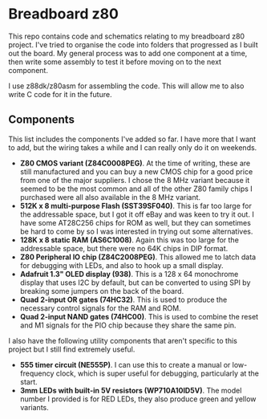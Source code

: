 # Breadboard z80

This repo contains code and schematics relating to my breadboard z80 project. I've tried to organise the code into folders that progressed as I built out the board. My general process was to add one component at a time, then write some assembly to test it before moving on to the next component.

I use z88dk/z80asm for assembling the code. This will allow me to also write C code for it in the future.


## Components

This list includes the components I've added so far. I have more that I want to add, but the wiring takes a while and I can really only do it on weekends.

* **Z80 CMOS variant (Z84C0008PEG)**. At the time of writing, these are still manufactured and you can buy a new CMOS chip for a good price from one of the major suppliers. I chose the 8 MHz variant because it seemed to be the most common and all of the other Z80 family chips I purchased were all also available in the 8 MHz variant.
* **512K x 8 multi-purpose Flash (SST39SF040)**. This is far too large for the addressable space, but I got it off eBay and was keen to try it out. I have some AT28C256 chips for ROM as well, but they can sometimes be hard to come by so I was interested in trying out some alternatives.
* **128K x 8 static RAM (AS6C1008)**. Again this was too large for the addressable space, but there were no 64K chips in DIP format.
* **Z80 Peripheral IO chip (Z84C2008PEG)**. This allowed me to latch data for debugging with LEDs, and also to hook up a small display.
* **Adafruit 1.3" OLED display (938)**. This is a 128 x 64 monochrome display that uses I2C by default, but can be converted to using SPI by breaking some jumpers on the back of the board.
* **Quad 2-input OR gates (74HC32)**. This is used to produce the necessary control signals for the RAM and ROM.
* **Quad 2-input NAND gates (74HC00)**. This is used to combine the reset and M1 signals for the PIO chip because they share the same pin.

I also have the following utility components that aren't specific to this project but I still find extremely useful.

* **555 timer circuit (NE555P)**. I can use this to create a manual or low-frequency clock, which is super useful for debugging, particularly at the start.
* **3mm LEDs with built-in 5V resistors (WP710A10ID5V)**. The model number I provided is for RED LEDs, they also produce green and yellow variants.

